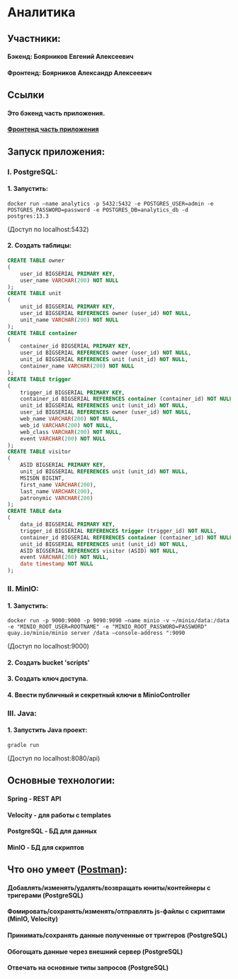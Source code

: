# Аналитика  

## Участники:  
#### Бэкенд: Боярников Евгений Алексеевич  
#### Фронтенд: Боярников Александр Алексеевич  

## Ссылки
#### Это бэкенд часть приложения.  
#### [Фронтенд часть приложения](https://github.com/gmvrpw/analytic-ui)  
 
## Запуск приложения:  
### I. PostgreSQL:
#### 1. Запустить:    
```shell
docker run —name analytics -p 5432:5432 -e POSTGRES_USER=admin -e POSTGRES_PASSWORD=password -e POSTGRES_DB=analytics_db -d postgres:13.3  
```
(Доступ по localhost:5432)  
#### 2. Создать таблицы:    
```sql
CREATE TABLE owner  
(  
    user_id BIGSERIAL PRIMARY KEY,  
    user_name VARCHAR(200) NOT NULL  
);  
CREATE TABLE unit  
(  
    unit_id BIGSERIAL PRIMARY KEY,  
    user_id BIGSERIAL REFERENCES owner (user_id) NOT NULL,  
    unit_name VARCHAR(200) NOT NULL  
);  
CREATE TABLE container  
(  
    container_id BIGSERIAL PRIMARY KEY,  
    user_id BIGSERIAL REFERENCES owner (user_id) NOT NULL,  
    unit_id BIGSERIAL REFERENCES unit (unit_id) NOT NULL,  
    container_name VARCHAR(200) NOT NULL  
);  
CREATE TABLE trigger  
(  
    trigger_id BIGSERIAL PRIMARY KEY,  
    container_id BIGSERIAL REFERENCES container (container_id) NOT NULL,  
    unit_id BIGSERIAL REFERENCES unit (unit_id) NOT NULL,  
    user_id BIGSERIAL REFERENCES owner (user_id) NOT NULL,  
    web_name VARCHAR(200) NOT NULL,  
    web_id VARCHAR(200) NOT NULL,  
    web_class VARCHAR(200) NOT NULL,  
    event VARCHAR(200) NOT NULL  
);  
CREATE TABLE visitor  
(  
    ASID BIGSERIAL PRIMARY KEY,  
    unit_id BIGSERIAL REFERENCES unit (unit_id) NOT NULL,  
    MSISDN BIGINT,  
    first_name VARCHAR(200),  
    last_name VARCHAR(200),  
    patronymic VARCHAR(200)  
);  
CREATE TABLE data  
(  
    data_id BIGSERIAL PRIMARY KEY,  
    trigger_id BIGSERIAL REFERENCES trigger (trigger_id) NOT NULL,  
    container_id BIGSERIAL REFERENCES container (container_id) NOT NULL,  
    unit_id BIGSERIAL REFERENCES unit (unit_id) NOT NULL,  
    ASID BIGSERIAL REFERENCES visitor (ASID) NOT NULL,  
    event VARCHAR(200) NOT NULL,  
    date timestamp NOT NULL  
);   
```
### II. MinIO:  
#### 1. Запустить: 
```shell
docker run -p 9000:9000 -p 9090:9090 —name minio -v ~/minio/data:/data -e "MINIO_ROOT_USER=ROOTNAME" -e "MINIO_ROOT_PASSWORD=PASSWORD" quay.io/minio/minio server /data —console-address ":9090  
```
(Доступ по localhost:9000)  
#### 2. Создать bucket 'scripts'  
#### 3. Создать ключ доступа.  
#### 4. Ввести публичный и секретный ключи в MinioController    
### III. Java:  
#### 1. Запустить Java проект:
```shell
gradle run
```
(Доступ по localhost:8080/api)  

## Основные технологии:  
#### Spring - REST API  
#### Velocity - для работы с templates  
#### PostgreSQL - БД для данных   
#### MinIO - БД для скриптов  
  
## Что оно умеет ([Postman](https://documenter.getpostman.com/view/24365536/2s8YzZPKFp)):
#### Добавлять/изменять/удалять/возвращать юниты/контейнеры с тригерами (PostgreSQL)  
#### Фомировать/сохранять/изменять/отправлять js-файлы с скриптами (MinIO, Velocity)  
#### Принимать/сохранять данные полученные от триггеров (PostgreSQL)  
#### Обогощать данные через внешний сервер (PostgreSQL)  
#### Отвечать на основные типы запросов (PostgreSQL)  

